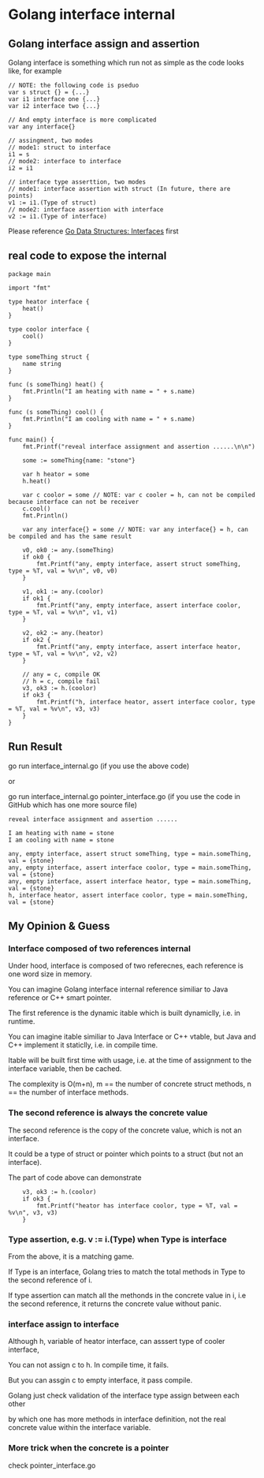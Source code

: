 
# Golang interface internal

## Golang interface assign and assertion

Golang interface is something which run not as simple as the code looks like, for example

```
// NOTE: the following code is pseduo
var s struct {} = {...}
var i1 interface one {...}
var i2 interface two {...}

// And empty interface is more complicated 
var any interface{}

// assingment, two modes
// mode1: struct to interface
i1 = s
// mode2: interface to interface
i2 = i1

// interface type asserttion, two modes
// mode1: interface assertion with struct (In future, there are points)
v1 := i1.(Type of struct)
// mode2: interface assertion with interface 
v2 := i1.(Type of interface)
``` 

Please reference [Go Data Structures: Interfaces](https://research.swtch.com/interfaces) first

## real code to expose the internal
```
package main

import "fmt"

type heator interface {
	heat()
}

type coolor interface {
	cool()
}

type someThing struct {
	name string
}

func (s someThing) heat() {
	fmt.Println("I am heating with name = " + s.name)
}

func (s someThing) cool() {
	fmt.Println("I am cooling with name = " + s.name)
}

func main() {
	fmt.Printf("reveal interface assignment and assertion ......\n\n")

	some := someThing{name: "stone"}

	var h heator = some
	h.heat()

	var c coolor = some // NOTE: var c cooler = h, can not be compiled because interface can not be receiver
	c.cool()
	fmt.Println()

	var any interface{} = some // NOTE: var any interface{} = h, can be compiled and has the same result

	v0, ok0 := any.(someThing)
	if ok0 {
		fmt.Printf("any, empty interface, assert struct someThing, type = %T, val = %v\n", v0, v0)
	}

	v1, ok1 := any.(coolor)
	if ok1 {
		fmt.Printf("any, empty interface, assert interface coolor, type = %T, val = %v\n", v1, v1)
	}

	v2, ok2 := any.(heator)
	if ok2 {
		fmt.Printf("any, empty interface, assert interface heator, type = %T, val = %v\n", v2, v2)
	}

	// any = c, compile OK
	// h = c, compile fail
	v3, ok3 := h.(coolor)
	if ok3 {
		fmt.Printf("h, interface heator, assert interface coolor, type = %T, val = %v\n", v3, v3)
	}
}
```

## Run Result

go run interface_internal.go (if you use the above code)

or 

go run interface_internal.go pointer_interface.go (if you use the code in GitHub which has one more source file)

```
reveal interface assignment and assertion ......

I am heating with name = stone
I am cooling with name = stone

any, empty interface, assert struct someThing, type = main.someThing, val = {stone}
any, empty interface, assert interface coolor, type = main.someThing, val = {stone}
any, empty interface, assert interface heator, type = main.someThing, val = {stone}
h, interface heator, assert interface coolor, type = main.someThing, val = {stone}
```

## My Opinion & Guess

### Interface composed of two references internal 

Under hood, interface is composed of two referecnes, each reference is one word size in memory. 

You can imagine Golang interface internal reference similiar to Java reference or C++ smart pointer. 

The first reference is the dynamic itable which is built dynamiclly, i.e. in runtime.

You can imagine itable similiar to Java Interface or C++ vtable, but Java and C++ implement it staticlly, i.e. in compile time.

Itable will be built first time with usage, i.e. at the time of assignment to the interface variable, then be cached. 

The complexity is O(m+n), m == the number of concrete struct methods, n == the number of interface methods. 

### The second reference is always the concrete value

The second reference is the copy of the concrete value, which is not an interface. 

It could be a type of struct or pointer which points to a struct (but not an interface).

The part of code above can demonstrate
```
	v3, ok3 := h.(coolor)
	if ok3 {
		fmt.Printf("heator has interface coolor, type = %T, val = %v\n", v3, v3)
	}
```

### Type assertion, e.g. v := i.(Type) when Type is interface

From the above, it is a matching game.

If Type is an interface, Golang tries to match the total methods in Type to the second reference of i. 

If type assertion can match all the methonds in the concrete value in i, i.e the second reference, it returns the concrete value without panic.

### interface assign to interface

Although h, variable of heator interface, can asssert type of cooler interface,

You can not assign c to h. In compile time, it fails.

But you can assgin c to empty interface, it pass compile.

Golang just check validation of the interface type assign between each other 

by which one has more methods in interface definition, not the real concrete value within the interface variable.

### More trick when the concrete is a pointer

check pointer_interface.go